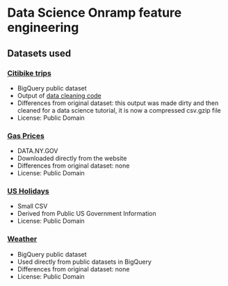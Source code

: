 # Data Science Onramp feature engineering

## Datasets used

### [Citibike trips](https://console.cloud.google.com/bigquery?p=bigquery-public-data&d=new_york_citibike&t=citibike_trips)
* BigQuery public dataset
* Output of [data cleaning code](https://github.com/Symmetries/python-docs-samples/tree/main/data-science-onramp/data-cleaning)
* Differences from original dataset: this output was made dirty and then cleaned for a data science tutorial, it is now a compressed csv.gzip file
* License: Public Domain

### [Gas Prices](https://data.ny.gov/Energy-Environment/Gasoline-Prices/wuxr-ni2i)
* DATA.NY.GOV
* Downloaded directly from the website
* Differences from original dataset: none
* License: Public Domain

### [US Holidays](https://github.com/GoogleCloudPlatform/python-docs-samples/blob/main/data-science-onramp/data-ingestion/holidays.csv)
* Small CSV
* Derived from Public US Government Information
* License: Public Domain

### [Weather](https://console.cloud.google.com/bigquery?p=bigquery-public-data&d=ghcn_d&page=dataset)
* BigQuery public dataset
* Used directly from public datasets in BigQuery
* Differences from original dataset: none
* License: Public Domain
